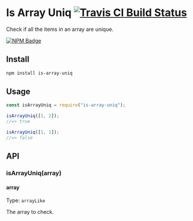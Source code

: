 # Is Array Uniq [![Travis CI Build Status](https://img.shields.io/travis/com/Richienb/is-array-uniq/master.svg?style=for-the-badge)](https://travis-ci.com/Richienb/is-array-uniq)

Check if all the items in an array are unique.

[![NPM Badge](https://nodei.co/npm/is-array-uniq.png)](https://npmjs.com/package/is-array-uniq)

## Install

```sh
npm install is-array-uniq
```

## Usage

```js
const isArrayUniq = require("is-array-uniq");

isArrayUniq([1, 2]);
//=> true

isArrayUniq([1, 1]);
//=> false
```

## API

### isArrayUniq(array)

#### array

Type: `arrayLike`

The array to check.
